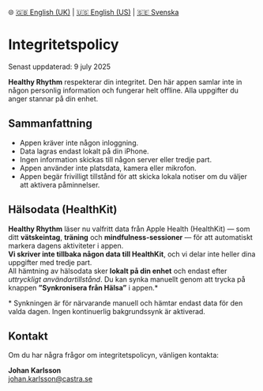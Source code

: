 🌐 [🇬🇧 English (UK)](./index.md) | [🇺🇸 English (US)](./index-us.md) | [🇸🇪 Svenska](./index-sv.md)

# Integritetspolicy

Senast uppdaterad: 9 july 2025

**Healthy Rhythm** respekterar din integritet. Den här appen samlar inte in någon personlig information och fungerar helt offline. Alla uppgifter du anger stannar på din enhet.

## Sammanfattning

- Appen kräver inte någon inloggning.
- Data lagras endast lokalt på din iPhone.
- Ingen information skickas till någon server eller tredje part.
- Appen använder inte platsdata, kamera eller mikrofon.
- Appen begär frivilligt tillstånd för att skicka lokala notiser om du väljer att aktivera påminnelser.

## Hälsodata (HealthKit)

**Healthy Rhythm** läser nu valfritt data från Apple Health (HealthKit) — som ditt **vätskeintag**, **träning** och **mindfulness-sessioner** — för att automatiskt markera dagens aktiviteter i appen.  
**Vi skriver inte tillbaka någon data till HealthKit**, och vi delar inte heller dina uppgifter med tredje part.  
All hämtning av hälsodata sker **lokalt på din enhet** och endast efter *uttryckligt användartillstånd*. Du kan synka manuellt genom att trycka på knappen **”Synkronisera från Hälsa”** i appen.*

\* Synkningen är för närvarande manuell och hämtar endast data för den valda dagen. Ingen kontinuerlig bakgrundssynk är aktiverad.

## Kontakt

Om du har några frågor om integritetspolicyn, vänligen kontakta:

**Johan Karlsson**  
[johan.karlsson@castra.se](mailto:johan.karlsson@castra.se)
